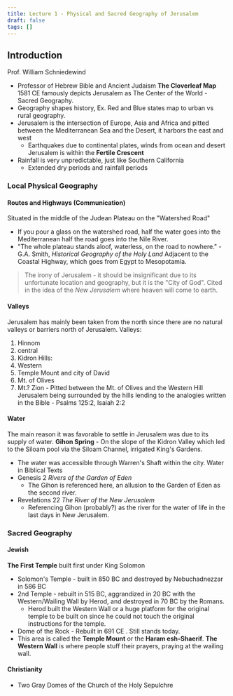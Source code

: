 ```yaml
---
title: Lecture 1 - Physical and Sacred Geography of Jerusalem
draft: false
tags: []
---
```

## Introduction
Prof. William Schniedewind
- Professor of Hebrew Bible and Ancient Judaism
**The Cloverleaf Map** 1581 CE famously depicts Jerusalem as The Center of the World - Sacred Geography.
- Geography shapes history, Ex. Red and Blue states map to urban vs rural geography.
- Jerusalem is the intersection of Europe, Asia and Africa and pitted between the Mediterranean Sea and the Desert, it harbors the east and west
	- Earthquakes due to continental plates, winds from ocean and desert
Jerusalem is within the **Fertile Crescent**
- Rainfall is very unpredictable, just like Southern California
	- Extended dry periods and rainfall periods
### Local Physical Geography
#### Routes and Highways (Communication)
Situated in the middle of the Judean Plateau on the "Watershed Road"
- If you pour a glass on the watershed road, half the water goes into the Mediterranean half the road goes into the Nile River.
- "The whole plateau stands aloof, waterless, on the road to nowhere." - G.A. Smith, *Historical Geography of the Holy Land*
Adjacent to the Coastal Highway, which goes from Egypt to Mesopotamia.

> The irony of Jerusalem - it should be insignificant due to its unfortunate location and geography, but it is the "City of God". Cited in the idea of the *New Jerusalem* where heaven will come to earth.
#### Valleys
Jerusalem has mainly been taken from the north since there are no natural valleys or barriers north of Jerusalem.
Valleys:
1. Hinnom
2. central
3. Kidron
Hills:
1. Western
2. Temple Mount and city of David
3. Mt. of Olives
4. Mt.? Zion - Pitted between the Mt. of Olives and the Western Hill
Jerusalem being surrounded by the hills lending to the analogies written in the Bible - Psalms 125:2, Isaiah 2:2
#### Water
The main reason it was favorable to settle in Jerusalem was due to its supply of water.
**Gihon Spring** - On the slope of the Kidron Valley which led to the Siloam pool via the Siloam Channel, irrigated King's Gardens.
- The water was accessible through Warren's Shaft within the city.
Water in Biblical Texts
- Genesis 2 *Rivers of the Garden of Eden*
	- The Gihon is referenced here, an allusion to the Garden of Eden as the second river.
- Revelations 22 *The River of the New Jerusalem*
	- Referencing Gihon (probably?) as the river for the water of life in the last days in New Jerusalem.
### Sacred Geography
#### Jewish
**The First Temple** built first under King Solomon
- Solomon's Temple - built in 850 BC and destroyed by Nebuchadnezzar in 586 BC
- 2nd Temple - rebuilt in 515 BC, aggrandized in 20 BC with the Western/Wailing Wall by Herod, and destroyed in 70 BC by the Romans.
	- Herod built the Western Wall or a huge platform for the original temple to be built on since he could not touch the original instructions for the temple.
- Dome of the Rock - Rebuilt in 691 CE . Still stands today.
- This area is called the **Temple Mount** or the **Haram esh-Shaerif**.
**The Western Wall** is where people stuff their prayers, praying at the wailing wall.
#### Christianity
- Two Gray Domes of the Church of the Holy Sepulchre
